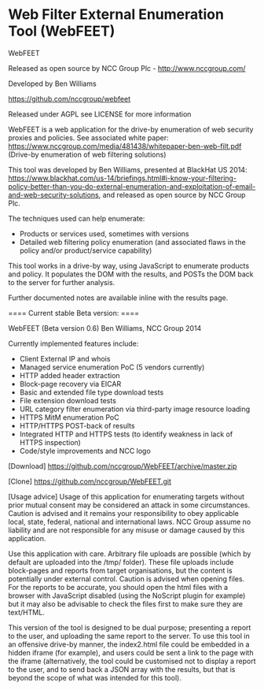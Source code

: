 Web Filter External Enumeration Tool (WebFEET)
======================

WebFEET

Released as open source by NCC Group Plc - http://www.nccgroup.com/

Developed by Ben Williams

https://github.com/nccgroup/webfeet

Released under AGPL see LICENSE for more information

WebFEET is a web application for the drive-by enumeration of web security proxies and policies. See associated white paper: https://www.nccgroup.com/media/481438/whitepaper-ben-web-filt.pdf (Drive-by enumeration of web filtering solutions)

This tool was developed by Ben Williams, presented at BlackHat US 2014: https://www.blackhat.com/us-14/briefings.html#i-know-your-filtering-policy-better-than-you-do-external-enumeration-and-exploitation-of-email-and-web-security-solutions, and released as open source by NCC Group Plc.

The techniques used can help enumerate:

* Products or services used, sometimes with versions
* Detailed web filtering policy enumeration (and associated flaws in the policy and/or product/service capability)

This tool works in a drive-by way, using JavaScript to enumerate products and policy. It populates the DOM with the results, and POSTs the DOM back to the server for further analysis.

Further documented notes are available inline with the results page.


==== Current stable Beta version: ====

WebFEET (Beta version 0.6) Ben Williams, NCC Group 2014

Currently implemented features include:
* Client External IP and whois
* Managed service enumeration PoC (5 vendors currently)
* HTTP added header extraction
* Block-page recovery via EICAR
* Basic and extended file type download tests
* File extension download tests
* URL category filter enumeration via third-party image resource loading
* HTTPS MitM enumeration PoC
* HTTP/HTTPS POST-back of results
* Integrated HTTP and HTTPS tests (to identify weakness in lack of HTTPS inspection)
* Code/style improvements and NCC logo

[Download]
https://github.com/nccgroup/WebFEET/archive/master.zip

[Clone]
https://github.com/nccgroup/WebFEET.git

[Usage advice]
Usage of this application for enumerating targets without prior mutual consent may be considered an attack in some circumstances. Caution is advised and it remains your responsibility to obey applicable local, state, federal, national and international laws. NCC Group assume no liability and are not responsible for any misuse or damage caused by this application. 

Use this application with care. Arbitrary file uploads are possible (which by default are uploaded into the /tmp/ folder). These file uploads include block-pages and reports from target organisations, but the content is potentially under external control. Caution is advised when opening files. For the reports to be accurate, you should open the html files with a browser with JavaScript disabled (using the NoScript plugin for example) but it may also be advisable to check the files first to make sure they are text/HTML.

This version of the tool is designed to be dual purpose; presenting a report to the user, and uploading the same report to the server. To use this tool in an offensive drive-by manner, the index2.html file could be embedded in a hidden iframe (for example), and users could be sent a link to the page with the iframe (alternatively, the tool could be customised not to display a report to the user, and to send back a JSON array with the results, but that is beyond the scope of what was intended for this tool). 
